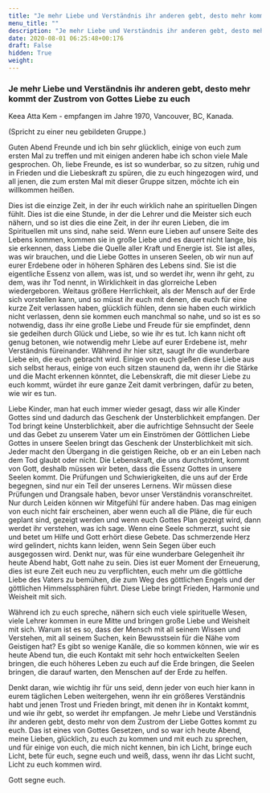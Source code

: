 ```yaml
---
title: "Je mehr Liebe und Verständnis ihr anderen gebt, desto mehr kommt der Zustrom von Gottes Liebe zu euch"
menu_title: ""
description: "Je mehr Liebe und Verständnis ihr anderen gebt, desto mehr kommt der Zustrom von Gottes Liebe zu euch"
date: 2020-08-01 06:25:48+00:176
draft: False
hidden: True
weight:
---
```

### Je mehr Liebe und Verständnis ihr anderen gebt, desto mehr kommt der Zustrom von Gottes Liebe zu euch

Keea Atta Kem - empfangen im Jahre 1970, Vancouver, BC, Kanada.

(Spricht zu einer neu gebildeten Gruppe.)

Guten Abend Freunde und ich bin sehr glücklich, einige von euch zum ersten Mal zu treffen und mit einigen anderen habe ich schon viele Male gesprochen. Oh, liebe Freunde, es ist so wunderbar, so zu sitzen, ruhig und in Frieden und die Liebeskraft zu spüren, die zu euch hingezogen wird, und all jenen, die zum ersten Mal mit dieser Gruppe sitzen, möchte ich ein willkommen heißen.

Dies ist die einzige Zeit, in der ihr euch wirklich nahe an spirituellen Dingen fühlt. Dies ist die eine Stunde, in der die Lehrer und die Meister sich euch nähern, und so ist dies die eine Zeit, in der ihr euren Lieben, die im Spirituellen mit uns sind, nahe seid. Wenn eure Lieben auf unsere Seite des Lebens kommen, kommen sie in große Liebe und es dauert nicht lange, bis sie erkennen, dass Liebe die Quelle aller Kraft und Energie ist. Sie ist alles, was wir brauchen, und die Liebe Gottes in unseren Seelen, ob wir nun auf eurer Erdebene oder in höheren Sphären des Lebens sind. Sie ist die eigentliche Essenz von allem, was ist, und so werdet ihr, wenn ihr geht, zu dem, was ihr Tod nennt, in Wirklichkeit in das glorreiche Leben wiedergeboren. Weitaus größere Herrlichkeit, als der Mensch auf der Erde sich vorstellen kann, und so müsst ihr euch mit denen, die euch für eine kurze Zeit verlassen haben, glücklich fühlen, denn sie haben euch wirklich nicht verlassen, denn sie kommen euch manchmal so nahe, und so ist es so notwendig, dass ihr eine große Liebe und Freude für sie empfindet, denn sie gedeihen durch Glück und Liebe, so wie ihr es tut. Ich kann nicht oft genug betonen, wie notwendig mehr Liebe auf eurer Erdebene ist, mehr Verständnis füreinander. Während ihr hier sitzt, saugt ihr die wunderbare Liebe ein, die euch gebracht wird. Einige von euch gießen diese Liebe aus sich selbst heraus, einige von euch sitzen staunend da, wenn ihr die Stärke und die Macht erkennen könntet, die Lebenskraft, die mit dieser Liebe zu euch kommt, würdet ihr eure ganze Zeit damit verbringen, dafür zu beten, wie wir es tun.

Liebe Kinder, man hat euch immer wieder gesagt, dass wir alle Kinder Gottes sind und dadurch das Geschenk der Unsterblichkeit empfangen. Der Tod bringt keine Unsterblichkeit, aber die aufrichtige Sehnsucht der Seele und das Gebet zu unserem Vater um ein Einströmen der Göttlichen Liebe Gottes in unsere Seelen bringt das Geschenk der Unsterblichkeit mit sich. Jeder macht den Übergang in die geistigen Reiche, ob er an ein Leben nach dem Tod glaubt oder nicht. Die Lebenskraft, die uns durchströmt, kommt von Gott, deshalb müssen wir beten, dass die Essenz Gottes in unsere Seelen kommt. Die Prüfungen und Schwierigkeiten, die uns auf der Erde begegnen, sind nur ein Teil der unseres Lernens. Wir müssen diese Prüfungen und Drangsale haben, bevor unser Verständnis voranschreitet. Nur durch Leiden können wir Mitgefühl für andere haben. Das mag einigen von euch nicht fair erscheinen, aber wenn euch all die Pläne, die für euch geplant sind, gezeigt werden und wenn euch Gottes Plan gezeigt wird, dann werdet ihr verstehen, was ich sage. Wenn eine Seele schmerzt, sucht sie und betet um Hilfe und Gott erhört diese Gebete. Das schmerzende Herz wird gelindert, nichts kann leiden, wenn Sein Segen über euch ausgegossen wird. Denkt nur, was für eine wunderbare Gelegenheit ihr heute Abend habt, Gott nahe zu sein. Dies ist euer Moment der Erneuerung, dies ist eure Zeit euch neu zu verpflichten, euch mehr um die göttliche Liebe des Vaters zu bemühen, die zum Weg des göttlichen Engels und der göttlichen Himmelssphären führt. Diese Liebe bringt Frieden, Harmonie und Weisheit mit sich.

Während ich zu euch spreche, nähern sich euch viele spirituelle Wesen, viele Lehrer kommen in eure Mitte und bringen große Liebe und Weisheit mit sich. Warum ist es so, dass der Mensch mit all seinem Wissen und Verstehen, mit all seinem Suchen, kein Bewusstsein für die Nähe vom Geistigen hat? Es gibt so wenige Kanäle, die so kommen können, wie wir es heute Abend tun, die euch Kontakt mit sehr hoch entwickelten Seelen bringen, die euch höheres Leben zu euch auf die Erde bringen, die Seelen bringen, die darauf warten, den Menschen auf der Erde zu helfen.

Denkt daran, wie wichtig ihr für uns seid, denn jeder von euch hier kann in eurem täglichen Leben weitergehen, wenn ihr ein größeres Verständnis habt und jenen Trost und Frieden bringt, mit denen ihr in Kontakt kommt, und wie ihr gebt, so werdet ihr empfangen. Je mehr Liebe und Verständnis ihr anderen gebt, desto mehr von dem Zustrom der Liebe Gottes kommt zu euch. Das ist eines von Gottes Gesetzen, und so war ich heute Abend, meine Lieben, glücklich, zu euch zu kommen und mit euch zu sprechen, und für einige von euch, die mich nicht kennen, bin ich Licht, bringe euch Licht, bete für euch, segne euch und weiß, dass, wenn ihr das Licht sucht, Licht zu euch kommen wird.

Gott segne euch.
